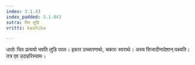 ```yaml
---
index: 3.1.43
index_padded: 3.1.043
sutra: च्लि लुडि
vritti: kashika

---
```

धातोः च्लिः प्रत्ययो भवति लुडि परतः। इकार उच्चारणार्थः, चकारः स्वरार्थः। अस्य सिजादीनादेशान् वक्ष्यति। तत्र एव उदाहरिस्यामः।